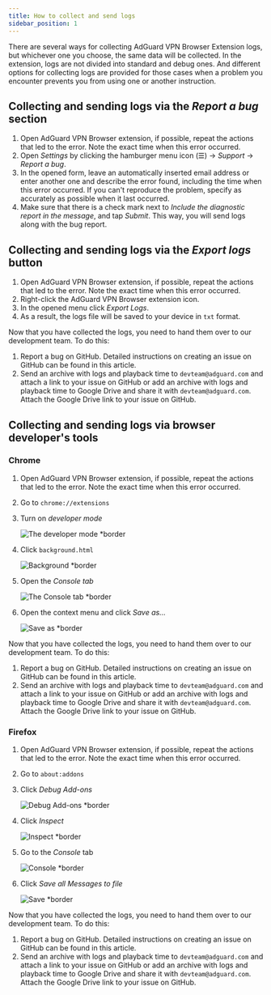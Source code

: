 ```yaml
---
title: How to collect and send logs
sidebar_position: 1
---
```


There are several ways for collecting AdGuard VPN Browser Extension logs, but whichever one you choose, the same data will be collected. In the extension, logs are not divided into standard and debug ones. And different options for collecting logs are provided for those cases when a problem you encounter prevents you from using one or another instruction.

## Collecting and sending logs via the *Report a bug* section

1.  Open AdGuard VPN Browser extension, if possible, repeat the actions that led to the error. Note the exact time when this error occurred.
2.  Open *Settings* by clicking the hamburger menu icon (☰) → *Support* → *Report a bug*.
3.  In the opened form, leave an automatically inserted email address or enter another one and describe the error found, including the time when this error occurred. If you can't reproduce the problem, specify as accurately as possible when it last occurred.
4.  Make sure that there is a check mark next to *Include the diagnostic report in the message*, and tap *Submit*. This way, you will send logs along with the bug report.  

## Collecting and sending logs via the *Export logs* button

1.  Open AdGuard VPN Browser extension, if possible, repeat the actions that led to the error. Note the exact time when this error occurred. 
2.  Right-click the AdGuard VPN Browser extension icon. 
3.  In the opened menu click *Export Logs*.
4.  As a result, the logs file will be saved to your device in `txt` format.

Now that you have collected the logs, you need to hand them over to our development team. To do this: 

1.  Report a bug on GitHub. Detailed instructions on creating an issue on GitHub can be found in this article.  
2.  Send an archive with logs and playback time to `devteam@adguard.com` and attach a link to your issue on GitHub or add an archive with logs and playback time to Google Drive and share it with `devteam@adguard.com`. Attach the Google Drive link to your issue on GitHub.

## Collecting and sending logs via browser developer's tools

### Chrome

1.  Open AdGuard VPN Browser extension, if possible, repeat the actions that led to the error. Note the exact time when this error occurred. 
2.  Go to `chrome://extensions`
3.  Turn on *developer mode*

    ![The developer mode *border](https://cdn.adguardvpn.com/content/kb/vpn/browser_extension/dev_mode.png)

4.  Click `background.html`

    ![Background *border](https://cdn.adguardvpn.com/content/kb/vpn/browser_extension/backgroung.png)

5.  Open the *Console tab*

    ![The Console tab *border](https://cdn.adguardvpn.com/content/kb/vpn/browser_extension/console.png)

6.  Open the context menu and click *Save as…*

    ![Save as *border](https://cdn.adguardvpn.com/content/kb/vpn/browser_extension/save.png)

Now that you have collected the logs, you need to hand them over to our development team. To do this: 

1.  Report a bug on GitHub. Detailed instructions on creating an issue on GitHub can be found in this article. 
2.  Send an archive with logs and playback time to `devteam@adguard.com` and attach a link to your issue on GitHub or add an archive with logs and playback time to Google Drive and share it with `devteam@adguard.com`. Attach the Google Drive link to your issue on GitHub.

### Firefox

1.  Open AdGuard VPN Browser extension, if possible, repeat the actions that led to the error. Note the exact time when this error occurred. 
2.  Go to `about:addons`
3.  Click *Debug Add-ons*

    ![Debug Add-ons *border](https://cdn.adguardvpn.com/content/kb/vpn/browser_extension/add-ons.png)

4.  Click *Inspect*

    ![Inspect *border](https://cdn.adguardvpn.com/content/kb/vpn/browser_extension/inspect.png)

5.  Go to the *Console* tab

    ![Console *border](https://cdn.adguardvpn.com/content/kb/vpn/browser_extension/ff_console.png)

6.  Click *Save all Messages to file*

    ![Save *border](https://cdn.adguardvpn.com/content/kb/vpn/browser_extension/save-to-file.png)

Now that you have collected the logs, you need to hand them over to our development team. To do this: 

1.  Report a bug on GitHub. Detailed instructions on creating an issue on GitHub can be found in this article. 
2.  Send an archive with logs and playback time to `devteam@adguard.com` and attach a link to your issue on GitHub or add an archive with logs and playback time to Google Drive and share it with `devteam@adguard.com`. Attach the Google Drive link to your issue on GitHub.